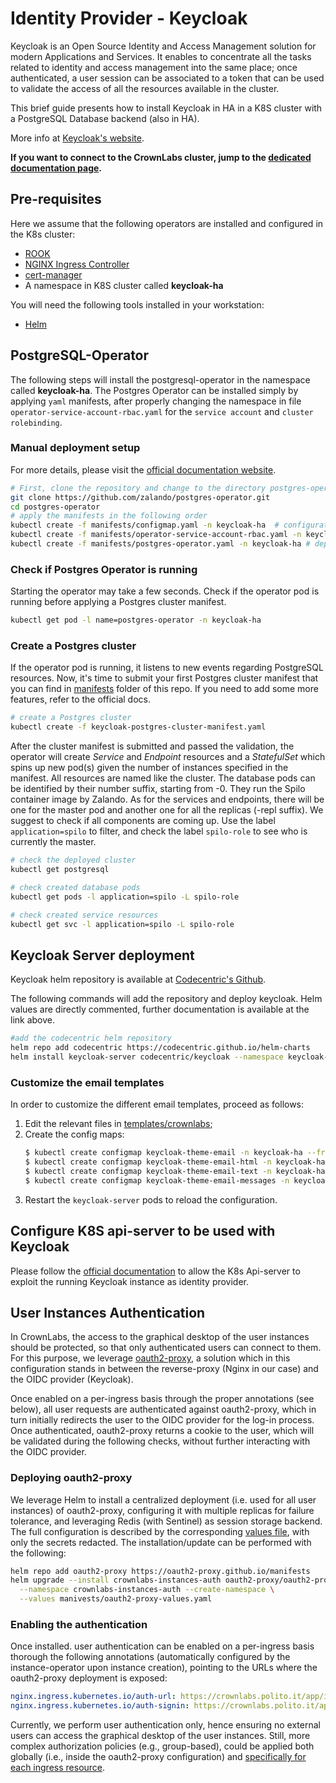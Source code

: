 # Identity Provider - Keycloak

Keycloak is an Open Source Identity and Access Management solution for modern Applications and Services.
It enables to concentrate all the tasks related to identity and access management into the same place; once authenticated, a user session can be associated to a token that can be used to validate the access of all the resources available in the cluster.

This brief guide presents how to install Keycloak in HA in a K8S cluster with a PostgreSQL Database backend (also in HA).

More info at [Keycloak's website](https://www.keycloak.org).

**If you want to connect to the CrownLabs cluster, jump to the [dedicated documentation page](https://crownlabs.polito.it/resources/sandbox/).**

## Pre-requisites
Here we assume that the following operators are installed and configured in the K8s cluster:
* [ROOK](https://rook.io/)
* [NGINX Ingress Controller](https://github.com/kubernetes/ingress-nginx)
* [cert-manager](https://cert-manager.io/)
* A namespace in K8S cluster called **keycloak-ha**

You will need the following tools installed in your workstation:
* [Helm](https://helm.sh/)

## PostgreSQL-Operator
The following steps will install the postgresql-operator in the namespace called **keycloak-ha**.
The Postgres Operator can be installed simply by applying `yaml` manifests, after properly changing the namespace in file `operator-service-account-rbac.yaml` for the `service account` and `cluster rolebinding`.

### Manual deployment setup
For more details, please visit the [official documentation website](https://github.com/zalando/postgres-operator#documentation).

 ```bash
# First, clone the repository and change to the directory postgres-operator
git clone https://github.com/zalando/postgres-operator.git
cd postgres-operator
# apply the manifests in the following order
kubectl create -f manifests/configmap.yaml -n keycloak-ha  # configuration
kubectl create -f manifests/operator-service-account-rbac.yaml -n keycloak-ha # identity and permissions
kubectl create -f manifests/postgres-operator.yaml -n keycloak-ha # deployment
```

### Check if Postgres Operator is running
Starting the operator may take a few seconds. Check if the operator pod is running before applying a Postgres cluster manifest.

```bash
kubectl get pod -l name=postgres-operator -n keycloak-ha
```

### Create a Postgres cluster

If the operator pod is running, it listens to new events regarding PostgreSQL resources. Now, it's time to submit your first Postgres cluster manifest that you can find in [manifests](manifests/) folder of this repo.
If you need to add some more features, refer to the official docs.

```bash
# create a Postgres cluster
kubectl create -f keycloak-postgres-cluster-manifest.yaml
```

After the cluster manifest is submitted and passed the validation, the operator will create *Service* and *Endpoint* resources and a *StatefulSet* which spins up new pod(s) given the number of instances specified in the manifest.
All resources are named like the cluster. The database pods can be identified by their number suffix, starting from -0. They run the Spilo container image by Zalando.
As for the services and endpoints, there will be one for the master pod and another one for all the replicas (-repl suffix).
We suggest to check if all components are coming up. Use the label `application=spilo` to filter, and check the label `spilo-role`
to see who is currently the master.

```bash
# check the deployed cluster
kubectl get postgresql

# check created database pods
kubectl get pods -l application=spilo -L spilo-role

# check created service resources
kubectl get svc -l application=spilo -L spilo-role
```

## Keycloak Server deployment
Keycloak helm repository is available at [Codecentric's Github](https://github.com/codecentric/helm-charts/tree/master/charts/keycloak).


The following commands will add the repository and deploy keycloak.
Helm values are directly commented, further documentation is available at the link above.

```bash
#add the codecentric helm repository
helm repo add codecentric https://codecentric.github.io/helm-charts
helm install keycloak-server codecentric/keycloak --namespace keycloak-ha --create-namespace --values=conf-files/keycloak-configuration.yaml
```

### Customize the email templates
In order to customize the different email templates, proceed as follows:

1. Edit the relevant files in [templates/crownlabs](templates/crownlabs);
2. Create the config maps:
   ```sh
   $ kubectl create configmap keycloak-theme-email -n keycloak-ha --from-file=templates/crownlabs/email/
   $ kubectl create configmap keycloak-theme-email-html -n keycloak-ha --from-file=templates/crownlabs/email/html
   $ kubectl create configmap keycloak-theme-email-text -n keycloak-ha --from-file=templates/crownlabs/email/text
   $ kubectl create configmap keycloak-theme-email-messages -n keycloak-ha --from-file=templates/crownlabs/email/messages
   ```
3. Restart the `keycloak-server` pods to reload the configuration.

## Configure K8S api-server to be used with Keycloak
Please follow the [official documentation](https://kubernetes.io/docs/reference/access-authn-authz/authentication/) to allow the K8s Api-server to exploit the running Keycloak instance as identity provider.

## User Instances Authentication

In CrownLabs, the access to the graphical desktop of the user instances should be protected, so that only authenticated users can connect to them.
For this purpose, we leverage [oauth2-proxy](https://github.com/oauth2-proxy/oauth2-proxy), a solution which in this configuration stands in between the reverse-proxy (Nginx in our case) and the OIDC provider (Keycloak).

Once enabled on a per-ingress basis through the proper annotations (see below), all user requests are authenticated against oauth2-proxy, which in turn initially redirects the user to the OIDC provider for the log-in process.
Once authenticated, oauth2-proxy returns a cookie to the user, which will be validated during the following checks, without further interacting with the OIDC provider.

### Deploying oauth2-proxy

We leverage Helm to install a centralized deployment (i.e. used for all user instances) of oauth2-proxy, configuring it with multiple replicas for failure tolerance, and leveraging Redis (with Sentinel) as session storage backend.
The full configuration is described by the corresponding [values file](manifests/oauth2-proxy-values.yaml), with only the secrets redacted.
The installation/update can be performed with the following:

```bash
helm repo add oauth2-proxy https://oauth2-proxy.github.io/manifests
helm upgrade --install crownlabs-instances-auth oauth2-proxy/oauth2-proxy \
  --namespace crownlabs-instances-auth --create-namespace \
  --values manivests/oauth2-proxy-values.yaml
```

### Enabling the authentication

Once installed. user authentication can be enabled on a per-ingress basis thorough the following annotations (automatically configured by the instance-operator upon instance creation), pointing to the URLs where the oauth2-proxy deployment is exposed:

```yaml
nginx.ingress.kubernetes.io/auth-url: https://crownlabs.polito.it/app/instances/oauth2/auth
nginx.ingress.kubernetes.io/auth-signin: https://crownlabs.polito.it/app/instances/oauth2/start?rd=$escaped_request_uri
```

Currently, we perform user authentication only, hence ensuring no external users can access the graphical desktop of the user instances. Still, more complex authorization policies (e.g., group-based), could be applied both globally (i.e., inside the oauth2-proxy configuration) and [specifically for each ingress resource](https://github.com/oauth2-proxy/oauth2-proxy/pull/849).
